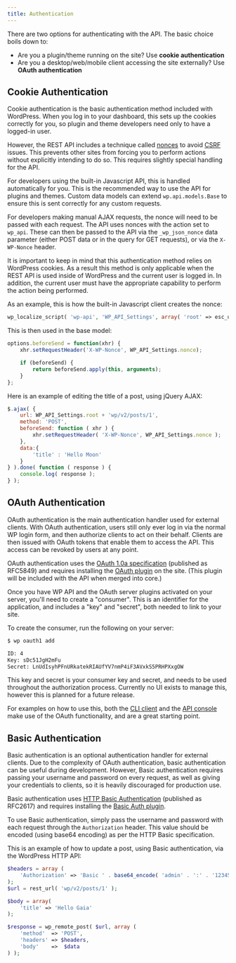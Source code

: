 ```yaml
---
title: Authentication
---
```


There are two options for authenticating with the API. The basic choice boils
down to:

* Are you a plugin/theme running on the site? Use **cookie authentication**
* Are you a desktop/web/mobile client accessing the site externally? Use
  **OAuth authentication**


Cookie Authentication
---------------------
Cookie authentication is the basic authentication method included with
WordPress. When you log in to your dashboard, this sets up the cookies correctly
for you, so plugin and theme developers need only to have a logged-in user.

However, the REST API includes a technique called [nonces][] to avoid [CSRF][] issues.
This prevents other sites from forcing you to perform actions without explicitly
intending to do so. This requires slightly special handling for the API.

For developers using the built-in Javascript API, this is handled automatically
for you. This is the recommended way to use the API for plugins and themes.
Custom data models can extend `wp.api.models.Base` to ensure this is sent
correctly for any custom requests.

For developers making manual AJAX requests, the nonce will need to be passed
with each request. The API uses nonces with the action set to `wp_api`. These
can then be passed to the API via the `_wp_json_nonce` data parameter (either
POST data or in the query for GET requests), or via the `X-WP-Nonce` header.

It is important to keep in mind that this authentication method relies on WordPress cookies. As a result this method is only applicable when the REST API is used inside of WordPress and the current user is logged in. In addition, the current user must have the appropriate capability to perform the action being performed.

As an example, this is how the built-in Javascript client creates the nonce:

```php
wp_localize_script( 'wp-api', 'WP_API_Settings', array( 'root' => esc_url_raw( rest_url() ), 'nonce' => wp_create_nonce( 'wp_rest' ) ) );
```

This is then used in the base model:

```javascript
options.beforeSend = function(xhr) {
	xhr.setRequestHeader('X-WP-Nonce', WP_API_Settings.nonce);

	if (beforeSend) {
		return beforeSend.apply(this, arguments);
	}
};
```

Here is an example of editing the title of a post, using jQuery AJAX:

```javascript
$.ajax( {
    url: WP_API_Settings.root + 'wp/v2/posts/1',
    method: 'POST',
    beforeSend: function ( xhr ) {
        xhr.setRequestHeader( 'X-WP-Nonce', WP_API_Settings.nonce );
    },
    data:{
        'title' : 'Hello Moon'
    }
} ).done( function ( response ) {
    console.log( response );
} );
```

[nonces]: http://codex.wordpress.org/WordPress_Nonces
[CSRF]: http://en.wikipedia.org/wiki/Cross-site_request_forgery


OAuth Authentication
--------------------
OAuth authentication is the main authentication handler used for external
clients. With OAuth authentication, users still only ever log in via the normal
WP login form, and then authorize clients to act on their behalf. Clients are
then issued with OAuth tokens that enable them to access the API. This access
can be revoked by users at any point.

OAuth authentication uses the [OAuth 1.0a specification][oauth] (published as
RFC5849) and requires installing the [OAuth plugin][oauth-plugin] on the site.
(This plugin will be included with the API when merged into core.)

Once you have WP API and the OAuth server plugins activated on your server,
you'll need to create a "consumer". This is an identifier for the application,
and includes a "key" and "secret", both needed to link to your site.

To create the consumer, run the following on your server:

```bash
$ wp oauth1 add

ID: 4
Key: sDc51JgH2mFu
Secret: LnUdIsyhPFnURkatekRIAUfYV7nmP4iF3AVxkS5PRHPXxgOW
```

This key and secret is your consumer key and secret, and needs to be used
throughout the authorization process. Currently no UI exists to manage this,
however this is planned for a future release.

For examples on how to use this, both the [CLI client][client-cli] and the
[API console][api-console] make use of the OAuth functionality, and are a great
starting point.

[oauth]: http://tools.ietf.org/html/rfc5849
[oauth-plugin]: https://github.com/WP-API/OAuth1
[client-cli]: https://github.com/WP-API/client-cli
[api-console]: https://github.com/WP-API/api-console


Basic Authentication
--------------------
Basic authentication is an optional authentication handler for external clients.
Due to the complexity of OAuth authentication, basic authentication can be
useful during development. However, Basic authentication requires passing your
username and password on every request, as well as giving your credentials to
clients, so it is heavily discouraged for production use.

Basic authentication uses [HTTP Basic Authentication][http-basic] (published as
RFC2617) and requires installing the [Basic Auth plugin][basic-auth-plugin].

To use Basic authentication, simply pass the username and password with each
request through the `Authorization` header. This value should be encoded (using base64 encoding) as per
the HTTP Basic specification.

This is an example of how to update a post, using Basic authentication, via the WordPress HTTP API:

```php
$headers = array (
	'Authorization' => 'Basic ' . base64_encode( 'admin' . ':' . '12345' ),
);
$url = rest_url( 'wp/v2/posts/1' );

$body = array(
	'title' => 'Hello Gaia' 
);

$response = wp_remote_post( $url, array (
    'method'  => 'POST',
    'headers' => $headers,
    'body'    =>  $data
) );
```
    

[http-basic]: https://tools.ietf.org/html/rfc2617
[basic-auth-plugin]: https://github.com/WP-API/Basic-Auth
